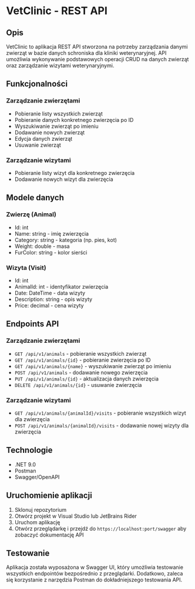 # VetClinic - REST API
## Opis
VetClinic to aplikacja REST API stworzona na potrzeby zarządzania danymi zwierząt w bazie danych schroniska dla kliniki weterynaryjnej. API umożliwia wykonywanie podstawowych operacji CRUD na danych zwierząt oraz zarządzanie wizytami weterynaryjnymi.
## Funkcjonalności
### Zarządzanie zwierzętami
- Pobieranie listy wszystkich zwierząt
- Pobieranie danych konkretnego zwierzęcia po ID
- Wyszukiwanie zwierząt po imieniu
- Dodawanie nowych zwierząt
- Edycja danych zwierząt
- Usuwanie zwierząt

### Zarządzanie wizytami
- Pobieranie listy wizyt dla konkretnego zwierzęcia
- Dodawanie nowych wizyt dla zwierzęcia

## Modele danych
### Zwierzę (Animal)
- Id: int
- Name: string - imię zwierzęcia
- Category: string - kategoria (np. pies, kot)
- Weight: double - masa
- FurColor: string - kolor sierści

### Wizyta (Visit)
- Id: int
- AnimalId: int - identyfikator zwierzęcia
- Date: DateTime - data wizyty
- Description: string - opis wizyty
- Price: decimal - cena wizyty

## Endpoints API
### Zarządzanie zwierzętami
- `GET /api/v1/animals` - pobieranie wszystkich zwierząt
- `GET /api/v1/animals/{id}` - pobieranie zwierzęcia po ID
- `GET /api/v1/animals/{name}` - wyszukiwanie zwierząt po imieniu
- `POST /api/v1/animals` - dodawanie nowego zwierzęcia
- `PUT /api/v1/animals/{id}` - aktualizacja danych zwierzęcia
- `DELETE /api/v1/animals/{id}` - usuwanie zwierzęcia

### Zarządzanie wizytami
- `GET /api/v1/animals/{animalId}/visits` - pobieranie wszystkich wizyt dla zwierzęcia
- `POST /api/v1/animals/{animalId}/visits` - dodawanie nowej wizyty dla zwierzęcia

## Technologie
- .NET 9.0
- Postman
- Swagger/OpenAPI

## Uruchomienie aplikacji
1. Sklonuj repozytorium
2. Otwórz projekt w Visual Studio lub JetBrains Rider
3. Uruchom aplikację
4. Otwórz przeglądarkę i przejdź do `https://localhost:port/swagger` aby zobaczyć dokumentację API

## Testowanie
Aplikacja została wyposażona w Swagger UI, który umożliwia testowanie wszystkich endpointów bezpośrednio z przeglądarki. Dodatkowo, zaleca się korzystanie z narzędzia Postman do dokładniejszego testowania API.
